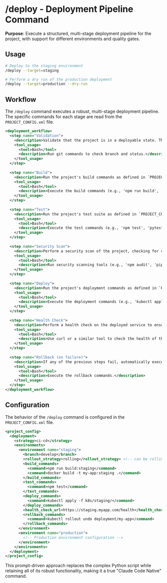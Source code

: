 # /deploy - Deployment Pipeline Command

**Purpose**: Execute a structured, multi-stage deployment pipeline for the project, with support for different environments and quality gates.

## Usage
```bash
# Deploy to the staging environment
/deploy --target=staging

# Perform a dry run of the production deployment
/deploy --target=production --dry-run
```

## Workflow

The `/deploy` command executes a robust, multi-stage deployment pipeline. The specific commands for each stage are read from the `PROJECT_CONFIG.xml` file.

```xml
<deployment_workflow>
  <step name="Validation">
    <description>Validate that the project is in a deployable state. This includes checking the git branch, ensuring there are no uncommitted changes, and verifying that the `PROJECT_CONFIG.xml` is present.</description>
    <tool_usage>
      <tool>Bash</tool>
      <description>Run git commands to check branch and status.</description>
    </tool_usage>
  </step>
  
  <step name="Build">
    <description>Run the project's build commands as defined in `PROJECT_CONFIG.xml`.</description>
    <tool_usage>
      <tool>Bash</tool>
      <description>Execute the build commands (e.g., 'npm run build', 'docker build').</description>
    </tool_usage>
  </step>
  
  <step name="Test">
    <description>Run the project's test suite as defined in `PROJECT_CONFIG.xml`. If the tests fail, the deployment will be aborted.</description>
    <tool_usage>
      <tool>Bash</tool>
      <description>Execute the test commands (e.g., 'npm test', 'pytest').</description>
    </tool_usage>
  </step>
  
  <step name="Security Scan">
    <description>Perform a security scan of the project, checking for vulnerabilities in dependencies and for any accidentally committed secrets.</description>
    <tool_usage>
      <tool>Bash</tool>
      <description>Run security scanning tools (e.g., 'npm audit', 'pip-audit').</description>
    </tool_usage>
  </step>
  
  <step name="Deploy">
    <description>Run the project's deployment commands as defined in `PROJECT_CONFIG.xml`. This can include advanced rollout strategies such as blue-green or canary deployments.</description>
    <tool_usage>
      <tool>Bash</tool>
      <description>Execute the deployment commands (e.g., 'kubectl apply', 'docker-compose up').</description>
    </tool_usage>
  </step>
  
  <step name="Health Check">
    <description>Perform a health check on the deployed service to ensure it is running correctly. The health check URL is defined in `PROJECT_CONFIG.xml`.</description>
    <tool_usage>
      <tool>Bash</tool>
      <description>Use curl or a similar tool to check the health of the deployed service.</description>
    </tool_usage>
  </step>
  
  <step name="Rollback (on failure)">
    <description>If any of the previous steps fail, automatically execute the rollback commands defined in `PROJECT_CONFIG.xml` to restore the previous state.</description>
    <tool_usage>
      <tool>Bash</tool>
      <description>Execute the rollback commands.</description>
    </tool_usage>
  </step>
</deployment_workflow>
```

## Configuration

The behavior of the `/deploy` command is configured in the `PROJECT_CONFIG.xml` file.

```xml
<project_config>
  <deployment>
    <strategy>ci-cd</strategy>
    <environments>
      <environment name="staging">
        <branch>develop</branch>
        <rollout_strategy>rolling</rollout_strategy> <!-- can be rolling, blue-green, or canary -->
        <build_commands>
          <command>npm run build:staging</command>
          <command>docker build -t my-app:staging .</command>
        </build_commands>
        <test_commands>
          <command>npm test</command>
        </test_commands>
        <deploy_commands>
          <command>kubectl apply -f k8s/staging/</command>
        </deploy_commands>
        <health_check_url>https://staging.myapp.com/health</health_check_url>
        <rollback_commands>
          <command>kubectl rollout undo deployment/my-app</command>
        </rollback_commands>
      </environment>
      <environment name="production">
        <!-- Production environment configuration -->
      </environment>
    </environments>
  </deployment>
</project_config>
```

This prompt-driven approach replaces the complex Python script while retaining all of its robust functionality, making it a true "Claude Code Native" command. 